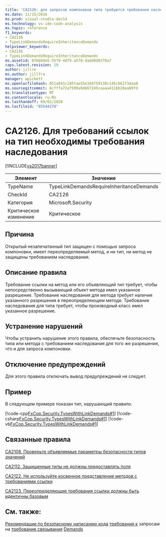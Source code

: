 ```yaml
---
title: 'CA2126: для запросов компоновки типа требуются требования наследования | Документация Майкрософт'
ms.date: 11/15/2016
ms.prod: visual-studio-dev14
ms.technology: vs-ide-code-analysis
ms.topic: reference
f1_keywords:
- CA2126
- TypeLinkDemandsRequireInheritanceDemands
helpviewer_keywords:
- CA2126
- TypeLinkDemandsRequireInheritanceDemands
ms.assetid: 07b604e5-5579-4df9-a578-dadd0d8370a7
caps.latest.revision: 19
author: jillre
ms.author: jillfra
manager: wpickett
ms.openlocfilehash: 051a041c245fae55e3d4759130c145c662734aa8
ms.sourcegitcommit: 6cfffa72af599a9d667249caaaa411bb28ea69fd
ms.translationtype: MT
ms.contentlocale: ru-RU
ms.lasthandoff: 09/02/2020
ms.locfileid: "85544278"
---
```

# <a name="ca2126-type-link-demands-require-inheritance-demands"></a>CA2126. Для требований ссылок на тип необходимы требования наследования
[!INCLUDE[vs2017banner](../includes/vs2017banner.md)]

|Элемент|Значение|
|-|-|
|TypeName|TypeLinkDemandsRequireInheritanceDemands|
|CheckId|CA2126|
|Категория|Microsoft.Security|
|Критическое изменение|Критическое|

## <a name="cause"></a>Причина
 Открытый незапечатанный тип защищен с помощью запроса компоновки, имеет переопределяемый метод, и ни тип, ни метод не защищены требованием наследования.

## <a name="rule-description"></a>Описание правила
 Требование ссылки на метод или его объявляющий тип требует, чтобы непосредственно вызывающий объект метода имел указанное разрешение. Требование наследования для метода требует наличия указанного разрешения в переопределяющем методе. Требование наследования для типа требует, чтобы производный класс имел указанное разрешение.

## <a name="how-to-fix-violations"></a>Устранение нарушений
 Чтобы устранить нарушение этого правила, обеспечьте безопасность типа или метода с требованием наследования для того же разрешения, что и для запроса компоновки.

## <a name="when-to-suppress-warnings"></a>Отключение предупреждений
 Для этого правила отключать вывод предупреждений не следует.

## <a name="example"></a>Пример
 В следующем примере показан тип, нарушающий правило.

 [!code-cpp[FxCop.Security.TypesWithLinkDemands#1](../snippets/cpp/VS_Snippets_CodeAnalysis/FxCop.Security.TypesWithLinkDemands/cpp/FxCop.Security.TypesWithLinkDemands.cpp#1)]
 [!code-csharp[FxCop.Security.TypesWithLinkDemands#1](../snippets/csharp/VS_Snippets_CodeAnalysis/FxCop.Security.TypesWithLinkDemands/cs/FxCop.Security.TypesWithLinkDemands.cs#1)]
 [!code-vb[FxCop.Security.TypesWithLinkDemands#1](../snippets/visualbasic/VS_Snippets_CodeAnalysis/FxCop.Security.TypesWithLinkDemands/vb/FxCop.Security.TypesWithLinkDemands.vb#1)]

## <a name="related-rules"></a>Связанные правила
 [CA2108. Проверьте объявляемые параметры безопасности типов значений](../code-quality/ca2108-review-declarative-security-on-value-types.md)

 [CA2112. Защищенные типы не должны предоставлять поля](../code-quality/ca2112-secured-types-should-not-expose-fields.md)

 [CA2122. Не используйте косвенное представление методов с требованиями ссылки](../code-quality/ca2122-do-not-indirectly-expose-methods-with-link-demands.md)

 [CA2123. Переопределяющие требования ссылки должны быть идентичны базовым](../code-quality/ca2123-override-link-demands-should-be-identical-to-base.md)

## <a name="see-also"></a>См. также:
 [Рекомендации по безопасному написанию кода](https://msdn.microsoft.com/library/4f882d94-262b-4494-b0a6-ba9ba1f5f177) [требования к](https://msdn.microsoft.com/28b9adbb-8f08-4f10-b856-dbf59eb932d9) запросам на [требование связывания](https://msdn.microsoft.com/library/a33fd5f9-2de9-4653-a4f0-d9df25082c4d) [Demands](https://msdn.microsoft.com/e5283e28-2366-4519-b27d-ef5c1ddc1f48)
